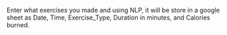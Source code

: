 Enter what exercises you made and using NLP, it will be store in a google sheet as Date, Time, Exercise_Type, Duration in minutes, and Calories burned.
